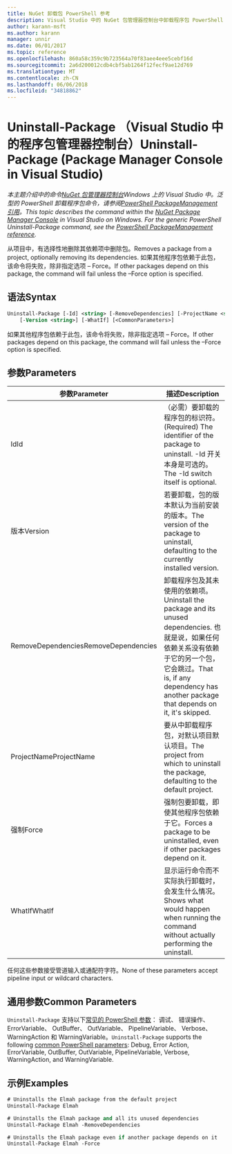 ```yaml
---
title: NuGet 卸载包 PowerShell 参考
description: Visual Studio 中的 NuGet 包管理器控制台中卸载程序包 PowerShell 命令参考。
author: karann-msft
ms.author: karann
manager: unnir
ms.date: 06/01/2017
ms.topic: reference
ms.openlocfilehash: 860a58c359c9b723564a70f83aee4eee5cebf16d
ms.sourcegitcommit: 2a6d200012cdb4cbf5ab1264f12fecf9ae12d769
ms.translationtype: MT
ms.contentlocale: zh-CN
ms.lasthandoff: 06/06/2018
ms.locfileid: "34818862"
---
```

# <a name="uninstall-package-package-manager-console-in-visual-studio"></a><span data-ttu-id="044b0-103">Uninstall-Package （Visual Studio 中的程序包管理器控制台）</span><span class="sxs-lookup"><span data-stu-id="044b0-103">Uninstall-Package (Package Manager Console in Visual Studio)</span></span>

<span data-ttu-id="044b0-104">*本主题介绍中的命令[NuGet 包管理器控制台](package-manager-console.md)Windows 上的 Visual Studio 中。泛型的 PowerShell 卸载程序包命令，请参阅[PowerShell PackageManagement 引用](/powershell/module/packagemanagement/?view=powershell-6)。*</span><span class="sxs-lookup"><span data-stu-id="044b0-104">*This topic describes the command within the [NuGet Package Manager Console](package-manager-console.md) in Visual Studio on Windows. For the generic PowerShell Uninstall-Package command, see the [PowerShell PackageManagement reference](/powershell/module/packagemanagement/?view=powershell-6).*</span></span>

<span data-ttu-id="044b0-105">从项目中，有选择性地删除其依赖项中删除包。</span><span class="sxs-lookup"><span data-stu-id="044b0-105">Removes a package from a project, optionally removing its dependencies.</span></span> <span data-ttu-id="044b0-106">如果其他程序包依赖于此包，该命令将失败，除非指定选项 – Force。</span><span class="sxs-lookup"><span data-stu-id="044b0-106">If other packages depend on this package, the command will fail unless the –Force option is specified.</span></span>

## <a name="syntax"></a><span data-ttu-id="044b0-107">语法</span><span class="sxs-lookup"><span data-stu-id="044b0-107">Syntax</span></span>

```ps
Uninstall-Package [-Id] <string> [-RemoveDependencies] [-ProjectName <string>] [-Force]
    [-Version <string>] [-WhatIf] [<CommonParameters>]
```

<span data-ttu-id="044b0-108">如果其他程序包依赖于此包，该命令将失败，除非指定选项 – Force。</span><span class="sxs-lookup"><span data-stu-id="044b0-108">If other packages depend on this package, the command will fail unless the –Force option is specified.</span></span>

## <a name="parameters"></a><span data-ttu-id="044b0-109">参数</span><span class="sxs-lookup"><span data-stu-id="044b0-109">Parameters</span></span>

| <span data-ttu-id="044b0-110">参数</span><span class="sxs-lookup"><span data-stu-id="044b0-110">Parameter</span></span> | <span data-ttu-id="044b0-111">描述</span><span class="sxs-lookup"><span data-stu-id="044b0-111">Description</span></span> |
| --- | --- |
| <span data-ttu-id="044b0-112">Id</span><span class="sxs-lookup"><span data-stu-id="044b0-112">Id</span></span> | <span data-ttu-id="044b0-113">（必需）要卸载的程序包的标识符。</span><span class="sxs-lookup"><span data-stu-id="044b0-113">(Required) The identifier of the package to uninstall.</span></span> <span data-ttu-id="044b0-114">-Id 开关本身是可选的。</span><span class="sxs-lookup"><span data-stu-id="044b0-114">The -Id switch itself is optional.</span></span> |
| <span data-ttu-id="044b0-115">版本</span><span class="sxs-lookup"><span data-stu-id="044b0-115">Version</span></span> | <span data-ttu-id="044b0-116">若要卸载，包的版本默认为当前安装的版本。</span><span class="sxs-lookup"><span data-stu-id="044b0-116">The version of the package to uninstall, defaulting to the currently installed version.</span></span> |
| <span data-ttu-id="044b0-117">RemoveDependencies</span><span class="sxs-lookup"><span data-stu-id="044b0-117">RemoveDependencies</span></span> | <span data-ttu-id="044b0-118">卸载程序包及其未使用的依赖项。</span><span class="sxs-lookup"><span data-stu-id="044b0-118">Uninstall the package and its unused dependencies.</span></span> <span data-ttu-id="044b0-119">也就是说，如果任何依赖关系没有依赖于它的另一个包，它会跳过。</span><span class="sxs-lookup"><span data-stu-id="044b0-119">That is, if any dependency has another package that depends on it, it's skipped.</span></span> |
| <span data-ttu-id="044b0-120">ProjectName</span><span class="sxs-lookup"><span data-stu-id="044b0-120">ProjectName</span></span> | <span data-ttu-id="044b0-121">要从中卸载程序包，对默认项目默认项目。</span><span class="sxs-lookup"><span data-stu-id="044b0-121">The project from which to uninstall the package, defaulting to the default project.</span></span> |
| <span data-ttu-id="044b0-122">强制</span><span class="sxs-lookup"><span data-stu-id="044b0-122">Force</span></span> | <span data-ttu-id="044b0-123">强制包要卸载，即使其他程序包依赖于它。</span><span class="sxs-lookup"><span data-stu-id="044b0-123">Forces a package to be uninstalled, even if other packages depend on it.</span></span> |
| <span data-ttu-id="044b0-124">WhatIf</span><span class="sxs-lookup"><span data-stu-id="044b0-124">WhatIf</span></span> | <span data-ttu-id="044b0-125">显示运行命令而不实际执行卸载时，会发生什么情况。</span><span class="sxs-lookup"><span data-stu-id="044b0-125">Shows what would happen when running the command without actually performing the uninstall.</span></span> |

<span data-ttu-id="044b0-126">任何这些参数接受管道输入或通配符字符。</span><span class="sxs-lookup"><span data-stu-id="044b0-126">None of these parameters accept pipeline input or wildcard characters.</span></span>

## <a name="common-parameters"></a><span data-ttu-id="044b0-127">通用参数</span><span class="sxs-lookup"><span data-stu-id="044b0-127">Common Parameters</span></span>

<span data-ttu-id="044b0-128">`Uninstall-Package` 支持以下[常见的 PowerShell 参数](http://go.microsoft.com/fwlink/?LinkID=113216)： 调试、 错误操作、 ErrorVariable、 OutBuffer、 OutVariable、 PipelineVariable、 Verbose、 WarningAction 和 WarningVariable。</span><span class="sxs-lookup"><span data-stu-id="044b0-128">`Uninstall-Package` supports the following [common PowerShell parameters](http://go.microsoft.com/fwlink/?LinkID=113216): Debug, Error Action, ErrorVariable, OutBuffer, OutVariable, PipelineVariable, Verbose, WarningAction, and WarningVariable.</span></span>

## <a name="examples"></a><span data-ttu-id="044b0-129">示例</span><span class="sxs-lookup"><span data-stu-id="044b0-129">Examples</span></span>

```ps
# Uninstalls the Elmah package from the default project
Uninstall-Package Elmah

# Uninstalls the Elmah package and all its unused dependencies
Uninstall-Package Elmah -RemoveDependencies 

# Uninstalls the Elmah package even if another package depends on it
Uninstall-Package Elmah -Force
```

